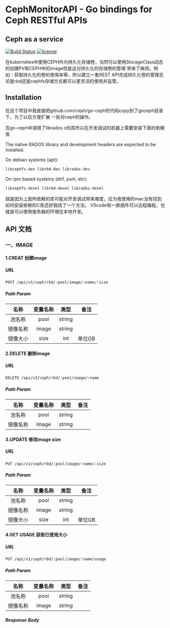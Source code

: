 # CephMonitorAPI - Go bindings for Ceph RESTful APIs
## Ceph as a service
[![Build Status](https://travis-ci.org/ceph/go-ceph.svg)](https://travis-ci.org/ceph/go-ceph) [![license](http://img.shields.io/badge/license-MIT-red.svg?style=flat)](https://raw.githubusercontent.com/ceph/go-ceph/master/LICENSE)

在kubernetes中使用CEPH作为持久化存储卷，当然可以使用StorageClass动态的创建PV和CEPH中的image但是这对持久化的存储卷的管理
带来了麻烦。例如：获取持久化的卷的使用率等，所以建立一套REST API完成持久化卷的管理无论是rbd还是cephfs存储方式都可以更灵活的使用并监管。

## Installation
在这个项目中我直接把github.com/ceph/go-ceph的代码copy到了goceph目录下，为了以后方便扩展
一些对ceph的操作。

在go-ceph中调用了librados c的库所以在开发调试的机器上需要安装下面的依赖库


The native RADOS library and development headers are expected to be installed.

On debian systems (apt):
```sh
libcephfs-dev librbd-dev librados-dev
```

On rpm based systems (dnf, yum, etc):
```sh
libcephfs-devel librbd-devel librados-devel
```

就是因为上面所依赖的库可能对开发调试带来难度，应为我使用的mac没有找到如何安装依赖的C库还好我找了一个方法。
VScode有一款插件可以远程编程，也就是可以使用服务器的环境在本地开发。

## API 文档
### 一、IMAGE
#### 1.CREAT 创建image
##### URL
`POST /api/v1/ceph/rbd/:pool/image/:name/:size`
##### Path Param
| 名称 | 变量名称 | 类型 | 备注 |
| :---: | :---: | :---: | :---: |
| 池名称 | pool | string | |
| 镜像名称 | image | string | |
| 镜像大小 | size | int | 单位GB |
#### 2.DELETE 删除image
##### URL
`DELETE /api/v1/ceph/rbd/:pool/image/:name`
##### Path Param
| 名称 | 变量名称 | 类型 | 备注 |
| :---: | :---: | :---: | :---: |
| 池名称 | pool | string | |
| 镜像名称 | image | string | |
#### 3.UPDATE 修改image size
##### URL
`PUT /api/v1/ceph/rbd/:pool/image/:name/:size`
##### Path Param
| 名称 | 变量名称 | 类型 | 备注 |
| :---: | :---: | :---: | :---: |
| 池名称 | pool | string | |
| 镜像名称 | image | string | |
| 镜像大小 | size | int | 单位GB |
#### 4.GET USAGE 获取已使用大小
##### URL
`PUT /api/v1/ceph/rbd/:pool/image/:name/usage`
##### Path Param
| 名称 | 变量名称 | 类型 | 备注 |
| :---: | :---: | :---: | :---: |
| 池名称 | pool | string | |
| 镜像名称 | image | string | |
##### Response Body